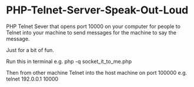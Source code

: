 # PHP-Telnet-Server-Speak-Out-Loud
PHP Telnet Sever that opens port 10000 on your computer for people to Telnet into your machine to send messages for the machine to say the message.

Just for a bit of fun.

Run this in terminal e.g. php -q socket_it_to_me.php

Then from other machine Telnet into the host machine on port 100000 e.g. telnet 192.0.0.1 10000
